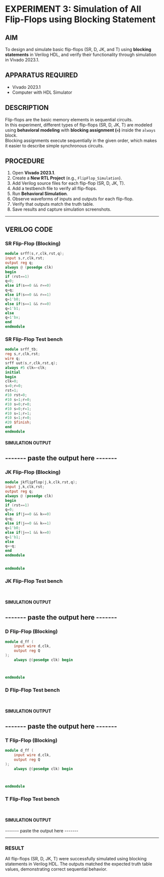 # EXPERIMENT 3: Simulation of All Flip-Flops using Blocking Statement

## AIM
To design and simulate basic flip-flops (SR, D, JK, and T) using **blocking statements** in Verilog HDL, and verify their functionality through simulation in Vivado 2023.1.

## APPARATUS REQUIRED
- Vivado 2023.1
- Computer with HDL Simulator

## DESCRIPTION
Flip-flops are the basic memory elements in sequential circuits.  
In this experiment, different types of flip-flops (SR, D, JK, T) are modeled using **behavioral modeling** with **blocking assignment (`=`)** inside the `always` block.  
Blocking assignments execute sequentially in the given order, which makes it easier to describe simple synchronous circuits.

## PROCEDURE
1. Open **Vivado 2023.1**.  
2. Create a **New RTL Project** (e.g., `FlipFlop_Simulation`).  
3. Add Verilog source files for each flip-flop (SR, D, JK, T).  
4. Add a testbench file to verify all flip-flops.  
5. Run **Behavioral Simulation**.  
6. Observe waveforms of inputs and outputs for each flip-flop.  
7. Verify that outputs match the truth table.  
8. Save results and capture simulation screenshots.

---

## VERILOG CODE

### SR Flip-Flop (Blocking)
```verilog
module srff(s,r,clk,rst,q);
input s,r,clk,rst;
output reg q;
always @ (posedge clk)
begin
if (rst==1)
q=0;
else if(s==0 && r==0)
q=q;
else if(s==0 && r==1)
q=1'b0;
else if(s==1 && r==0)
q=1'b1;
else
q=1'bx;
end
endmodule

```
### SR Flip-Flop Test bench 
```verilog
module srff_tb;
reg s,r,clk,rst;
wire q;
srff uut(s,r,clk,rst,q);
always #5 clk=~clk;
initial
begin
clk=0;
s=0;r=0;
rst=1;
#10 rst=0;
#10 s=1;r=0; 
#10 s=0;r=0; 
#10 s=0;r=1; 
#10 s=1;r=1; 
#10 s=1;r=0; 
#20 $finish;
end
endmodule

```
#### SIMULATION OUTPUT

------- paste the output here -------
---

### JK Flip-Flop (Blocking)
```verilog
module jkflipflop(j,k,clk,rst,q);
input j,k,clk,rst;
output reg q;
always @ (posedge clk)
begin
if (rst==1)
q=0;
else if(j==0 && k==0)
q=q;
else if(j==0 && k==1)
q=1'b0;
else if(j==1 && k==0)
q=1'b1;
else
q=~q;
end
endmodule


endmodule
```
### JK Flip-Flop Test bench 
```verilog



```
#### SIMULATION OUTPUT

------- paste the output here -------
---
### D Flip-Flop (Blocking)
```verilog
module d_ff (
    input wire d,clk,
    output reg Q
);
    always @(posedge clk) begin



endmodule
```
### D Flip-Flop Test bench 
```verilog



```

#### SIMULATION OUTPUT

------- paste the output here -------
---
### T Flip-Flop (Blocking)
```verilog
module d_ff (
    input wire d,clk,
    output reg Q
);
    always @(posedge clk) begin



endmodule
```
### T Flip-Flop Test bench 
```verilog



```

#### SIMULATION OUTPUT

------- paste the output here -------

---

### RESULT

All flip-flops (SR, D, JK, T) were successfully simulated using blocking statements in Verilog HDL.
The outputs matched the expected truth table values, demonstrating correct sequential behavior.
